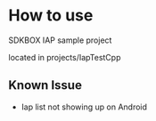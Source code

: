 How to use
=========

SDKBOX IAP sample project

located in projects/IapTestCpp

## Known Issue
 * Iap list not showing up on Android
